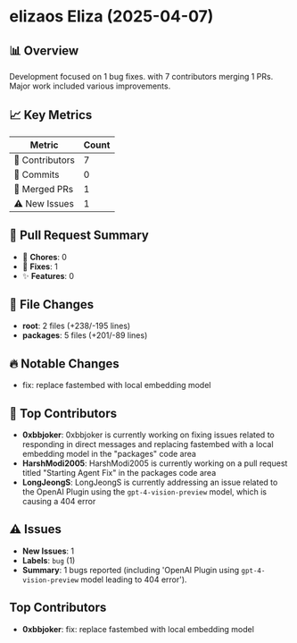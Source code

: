 # elizaos Eliza (2025-04-07)

## 📊 Overview

Development focused on 1 bug fixes. with 7 contributors merging 1 PRs. Major work included various improvements.

## 📈 Key Metrics

| Metric          | Count |
| --------------- | ----- |
| 👥 Contributors | 7     |
| 📝 Commits      | 0     |
| 🔄 Merged PRs   | 1     |
| ⚠️ New Issues   | 1     |

## 🔄 Pull Request Summary

- 🧹 **Chores**: 0
- 🐛 **Fixes**: 1
- ✨ **Features**: 0

## 📁 File Changes

- **root**: 2 files (+238/-195 lines)
- **packages**: 5 files (+201/-89 lines)

## 🔥 Notable Changes

- fix: replace fastembed with local embedding model

## 👥 Top Contributors

- **0xbbjoker**: 0xbbjoker is currently working on fixing issues related to responding in direct messages and replacing fastembed with a local embedding model in the "packages" code area
- **HarshModi2005**: HarshModi2005 is currently working on a pull request titled "Starting Agent Fix" in the packages code area
- **LongJeongS**: LongJeongS is currently addressing an issue related to the OpenAI Plugin using the `gpt-4-vision-preview` model, which is causing a 404 error

## ⚠️ Issues

- **New Issues**: 1
- **Labels**: `bug` (1)
- **Summary**: 1 bugs reported (including 'OpenAI Plugin using `gpt-4-vision-preview` model leading to 404 error').

## Top Contributors

- **0xbbjoker**: fix: replace fastembed with local embedding model
